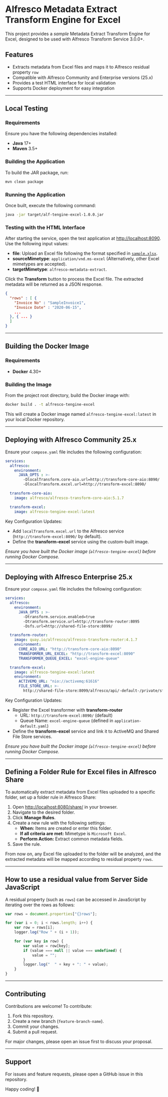 # Alfresco Metadata Extract Transform Engine for Excel

This project provides a *sample* Metadata Extract Transform Engine for Excel, designed to be used with Alfresco Transform Service 3.0.0+.

## Features

- Extracts metadata from Excel files and maps it to Alfresco residual property `row`
- Compatible with Alfresco Community and Enterprise versions (25.x)
- Provides a test HTML interface for local validation
- Supports Docker deployment for easy integration

---

## Local Testing

### Requirements

Ensure you have the following dependencies installed:

- **Java** 17+
- **Maven** 3.5+

### Building the Application

To build the JAR package, run:

```bash
mvn clean package
```

### Running the Application

Once built, execute the following command:

```bash
java -jar target/alf-tengine-excel-1.0.0.jar
```

### Testing with the HTML Interface

After starting the service, open the test application at [http://localhost:8090](http://localhost:8090). Use the following input values:

- **file**: Upload an Excel file following the format specified in [`sample.xlsx`](src/main/resources/sample.xlsx).
- **sourceMimetype**: `application/vnd.ms-excel` (Alternatively, other Excel mimetypes are accepted).
- **targetMimetype**: `alfresco-metadata-extract`.

Click the **Transform** button to process the Excel file. The extracted metadata will be returned as a JSON response.

```json
{
  "rows" : [ {
    "Invoice No" : "SampleInvoice1",
    "Invoice Date" : "2020-06-15",
    ...
  }, { ... } 
  ]
}
```

---

## Building the Docker Image

### Requirements

- **Docker** 4.30+

### Building the Image

From the project root directory, build the Docker image with:

```bash
docker build . -t alfresco-tengine-excel
```

This will create a Docker image named `alfresco-tengine-excel:latest` in your local Docker repository.

---

## Deploying with Alfresco Community 25.x

Ensure your `compose.yaml` file includes the following configuration:

```yaml
services:
  alfresco:
    environment:
      JAVA_OPTS : >-
        -DlocalTransform.core-aio.url=http://transform-core-aio:8090/
        -DlocalTransform.excel.url=http://transform-excel:8090/

  transform-core-aio:
    image: alfresco/alfresco-transform-core-aio:5.1.7

  transform-excel:
    image: alfresco-tengine-excel:latest
```

Key Configuration Updates:
- Add `localTransform.excel.url` to the Alfresco service (`http://transform-excel:8090/` by default).
- Define the **transform-excel** service using the custom-built image.

*Ensure you have built the Docker image (`alfresco-tengine-excel`) before running Docker Compose.*

---

## Deploying with Alfresco Enterprise 25.x

Ensure your `compose.yaml` file includes the following configuration:

```yaml
services:
  alfresco:
    environment:
      JAVA_OPTS : >-
        -Dtransform.service.enabled=true
        -Dtransform.service.url=http://transform-router:8095
        -Dsfs.url=http://shared-file-store:8099/

  transform-router:
    image: quay.io/alfresco/alfresco-transform-router:4.1.7
    environment:
      CORE_AIO_URL: "http://transform-core-aio:8090"
      TRANSFORMER_URL_EXCEL: "http://transform-excel:8090"
      TRANSFORMER_QUEUE_EXCEL: "excel-engine-queue"

  transform-excel:
    image: alfresco-tengine-excel:latest
    environment:
      ACTIVEMQ_URL: "nio://activemq:61616"
      FILE_STORE_URL: >-
        http://shared-file-store:8099/alfresco/api/-default-/private/sfs/versions/1/file
```

Key Configuration Updates:
- Register the Excel transformer with **transform-router**
    - URL: `http://transform-excel:8090/` (default)
    - Queue Name: `excel-engine-queue` (defined in `application-default.yaml`)
- Define the **transform-excel** service and link it to ActiveMQ and Shared File Store services.

*Ensure you have built the Docker image (`alfresco-tengine-excel`) before running Docker Compose.*

---

## Defining a Folder Rule for Excel files in Alfresco Share

To automatically extract metadata from Excel files uploaded to a specific folder, set up a folder rule in Alfresco Share:

1. Open [http://localhost:8080/share/](http://localhost:8080/share/) in your browser.
2. Navigate to the desired folder.
3. Click **Manage Rules**.
4. Create a new rule with the following settings:
    - **When:** Items are created or enter this folder.
    - **If all criteria are met:** Mimetype is `Microsoft Excel`.
    - **Perform Action:** Extract common metadata fields.
5. Save the rule.

From now on, any Excel file uploaded to the folder will be analyzed, and the extracted metadata will be mapped according to residual property `rows`.

---

## How to use a residual value from Server Side JavaScript

A residual property (such as `rows`) can be accessed in JavaScript by iterating over the rows as follows:

```javascript
var rows = document.properties["{}rows"];

for (var i = 0; i < rows.length; i++) {
    var row = rows[i];
    logger.log("Row " + (i + 1));

    for (var key in row) {
        var value = row[key];
        if (value === null || value === undefined) {
            value = "";
        }
        logger.log("  " + key + ": " + value);
    }
}
```

---

## Contributing

Contributions are welcome! To contribute:
1. Fork this repository.
2. Create a new branch (`feature-branch-name`).
3. Commit your changes.
4. Submit a pull request.

For major changes, please open an issue first to discuss your proposal.

---

## Support

For issues and feature requests, please open a GitHub issue in this repository.

Happy coding! 🚀